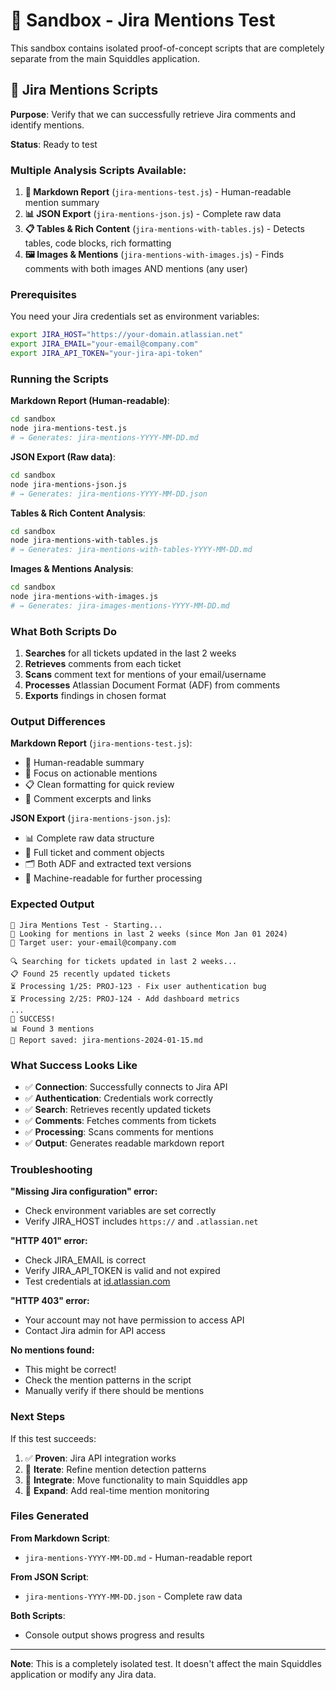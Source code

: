 # 🧪 Sandbox - Jira Mentions Test

This sandbox contains isolated proof-of-concept scripts that are completely separate from the main Squiddles application.

## 🎯 Jira Mentions Scripts

**Purpose**: Verify that we can successfully retrieve Jira comments and identify mentions.

**Status**: Ready to test

### Multiple Analysis Scripts Available:

1. **📄 Markdown Report** (`jira-mentions-test.js`) - Human-readable mention summary
2. **📊 JSON Export** (`jira-mentions-json.js`) - Complete raw data
3. **📋 Tables & Rich Content** (`jira-mentions-with-tables.js`) - Detects tables, code blocks, rich formatting
4. **🖼️ Images & Mentions** (`jira-mentions-with-images.js`) - Finds comments with both images AND mentions (any user)

### Prerequisites

You need your Jira credentials set as environment variables:

```bash
export JIRA_HOST="https://your-domain.atlassian.net"
export JIRA_EMAIL="your-email@company.com"  
export JIRA_API_TOKEN="your-jira-api-token"
```

### Running the Scripts

**Markdown Report (Human-readable)**:
```bash
cd sandbox
node jira-mentions-test.js
# → Generates: jira-mentions-YYYY-MM-DD.md
```

**JSON Export (Raw data)**:
```bash
cd sandbox
node jira-mentions-json.js
# → Generates: jira-mentions-YYYY-MM-DD.json
```

**Tables & Rich Content Analysis**:
```bash
cd sandbox
node jira-mentions-with-tables.js
# → Generates: jira-mentions-with-tables-YYYY-MM-DD.md
```

**Images & Mentions Analysis**:
```bash
cd sandbox
node jira-mentions-with-images.js
# → Generates: jira-images-mentions-YYYY-MM-DD.md
```

### What Both Scripts Do

1. **Searches** for all tickets updated in the last 2 weeks
2. **Retrieves** comments from each ticket
3. **Scans** comment text for mentions of your email/username
4. **Processes** Atlassian Document Format (ADF) from comments
5. **Exports** findings in chosen format

### Output Differences

**Markdown Report** (`jira-mentions-test.js`):
- 📄 Human-readable summary
- 🎯 Focus on actionable mentions
- 📋 Clean formatting for quick review
- 📝 Comment excerpts and links

**JSON Export** (`jira-mentions-json.js`):
- 📊 Complete raw data structure
- 🔧 Full ticket and comment objects
- 🗂️ Both ADF and extracted text versions
- 💾 Machine-readable for further processing

### Expected Output

```
🦑 Jira Mentions Test - Starting...
📅 Looking for mentions in last 2 weeks (since Mon Jan 01 2024)
🎯 Target user: your-email@company.com

🔍 Searching for tickets updated in last 2 weeks...
📋 Found 25 recently updated tickets
⏳ Processing 1/25: PROJ-123 - Fix user authentication bug
⏳ Processing 2/25: PROJ-124 - Add dashboard metrics
...
🎉 SUCCESS!
📊 Found 3 mentions
📄 Report saved: jira-mentions-2024-01-15.md
```

### What Success Looks Like

- ✅ **Connection**: Successfully connects to Jira API
- ✅ **Authentication**: Credentials work correctly
- ✅ **Search**: Retrieves recently updated tickets
- ✅ **Comments**: Fetches comments from tickets
- ✅ **Processing**: Scans comments for mentions
- ✅ **Output**: Generates readable markdown report

### Troubleshooting

**"Missing Jira configuration" error:**
- Check environment variables are set correctly
- Verify JIRA_HOST includes `https://` and `.atlassian.net`

**"HTTP 401" error:**
- Check JIRA_EMAIL is correct
- Verify JIRA_API_TOKEN is valid and not expired
- Test credentials at [id.atlassian.com](https://id.atlassian.com)

**"HTTP 403" error:**
- Your account may not have permission to access API
- Contact Jira admin for API access

**No mentions found:**
- This might be correct! 
- Check the mention patterns in the script
- Manually verify if there should be mentions

### Next Steps

If this test succeeds:
1. ✅ **Proven**: Jira API integration works
2. 🔄 **Iterate**: Refine mention detection patterns
3. 🚀 **Integrate**: Move functionality to main Squiddles app
4. 🎯 **Expand**: Add real-time mention monitoring

### Files Generated

**From Markdown Script**:
- `jira-mentions-YYYY-MM-DD.md` - Human-readable report

**From JSON Script**:  
- `jira-mentions-YYYY-MM-DD.json` - Complete raw data

**Both Scripts**:
- Console output shows progress and results

---

**Note**: This is a completely isolated test. It doesn't affect the main Squiddles application or modify any Jira data.